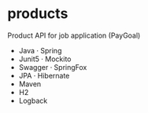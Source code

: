 # products
Product API for job application (PayGoal)

- Java · Spring
- Junit5 · Mockito
- Swagger · SpringFox
- JPA · Hibernate
- Maven
- H2
- Logback 
